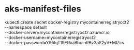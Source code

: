 # aks-manifest-files

kubectl create secret docker-registry mycontainerregistryoct2 \
    --namespace default \
    --docker-server=mycontainerregistryoct2.azurecr.io \
    --docker-username=mycontainerregistryoct2 \
    --docker-password=Y95IqT19FRxaBbuinRBv3aS2yV+MlZcs
